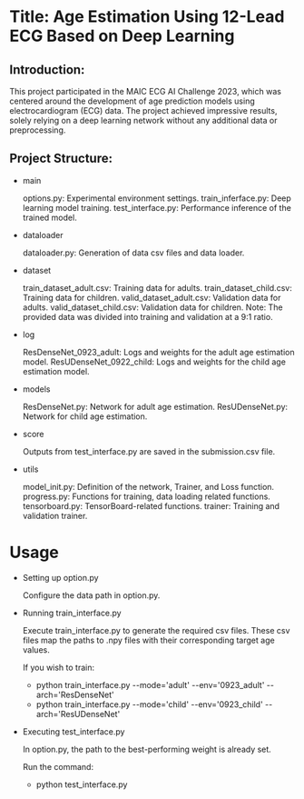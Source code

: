 # Title: Age Estimation Using 12-Lead ECG Based on Deep Learning

## Introduction:
This project participated in the MAIC ECG AI Challenge 2023, which was centered around the development of age prediction models using electrocardiogram (ECG) data. The project achieved impressive results, solely relying on a deep learning network without any additional data or preprocessing.

## Project Structure:

* main

    options.py: Experimental environment settings.
    train_inferface.py: Deep learning model training.
    test_interface.py: Performance inference of the trained model.
* dataloader

    dataloader.py: Generation of data csv files and data loader.
* dataset

    train_dataset_adult.csv: Training data for adults.
    train_dataset_child.csv: Training data for children.
    valid_dataset_adult.csv: Validation data for adults.
    valid_dataset_child.csv: Validation data for children.
    Note: The provided data was divided into training and validation at a 9:1 ratio.
* log

    ResDenseNet_0923_adult: Logs and weights for the adult age estimation model.
    ResUDenseNet_0922_child: Logs and weights for the child age estimation model.

* models

    ResDenseNet.py: Network for adult age estimation.
    ResUDenseNet.py: Network for child age estimation.

* score

    Outputs from test_interface.py are saved in the submission.csv file.

* utils

    model_init.py: Definition of the network, Trainer, and Loss function.
    progress.py: Functions for training, data loading related functions.
    tensorboard.py: TensorBoard-related functions.
    trainer: Training and validation trainer.

# Usage
    
* Setting up option.py

  Configure the data path in option.py.

* Running train_interface.py

  Execute train_interface.py to generate the required csv files. These csv files map the paths to .npy files with their corresponding target age values.
  
  If you wish to train:
  * python train_interface.py --mode='adult' --env='0923_adult' --arch='ResDenseNet'
  *  python train_interface.py --mode='child' --env='0923_child' --arch='ResUDenseNet'

* Executing test_interface.py

  In option.py, the path to the best-performing weight is already set.

  Run the command:
  * python test_interface.py